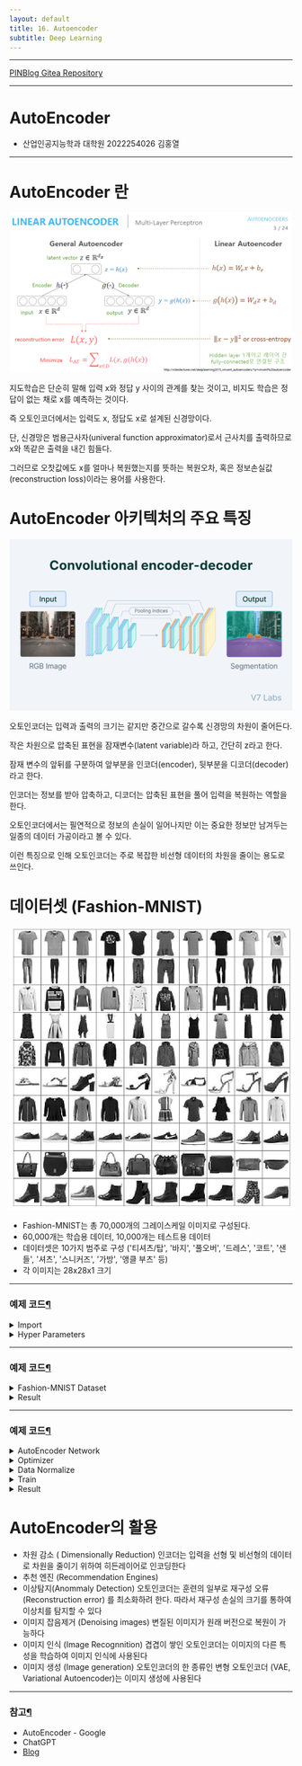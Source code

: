 ```yaml
---
layout: default
title: 16. Autoencoder
subtitle: Deep Learning
---
```

-----

[PINBlog Gitea Repository](https://gitea.pinblog.codes/CBNU/16_Autoencoder)

-----

# AutoEncoder
- 산업인공지능학과 대학원
    2022254026
        김홍열


---


# **AutoEncoder 란**

![autoencoder](/assets/img/autoencoder/autoencoder.png)

지도학습은 단순히 말해 입력 x와 정답 y 사이의 관계를 찾는 것이고, 비지도 학습은 정답이 없는 채로 x를 예측하는 것이다.

즉 오토인코더에서는 입력도 x, 정답도 x로 설계된 신경망이다.

단, 신경망은 범용근사자(univeral function approximator)로서 근사치를 출력하므로 x와 똑같은 출력을 내긴 힘들다.

그러므로 오찻값에도 x를 얼마나 복원했는지를 뜻하는 복원오차, 혹은 정보손실값(reconstruction loss)이라는 용어를 사용한다.




# **AutoEncoder** 아키텍처의 주요 특징

![autoencoder](/assets/img/autoencoder/autoencoder2.png)

오토인코더는 입력과 출력의 크기는 같지만 중간으로 갈수록 신경망의 차원이 줄어든다.

작은 차원으로 압축된 표현을 잠재변수(latent variable)라 하고, 간단히 z라고 한다.

잠재 변수의 앞뒤를 구분하여 앞부분을 인코더(encoder), 뒷부분을 디코더(decoder)라고 한다.

인코더는 정보를 받아 압축하고, 디코더는 압축된 표현을 풀어 입력을 복원하는 역할을 한다.

오토인코더에서는 필연적으로 정보의 손실이 일어나지만 이는 중요한 정보만 남겨두는 일종의 데이터 가공이라고 볼 수 있다. 

이런 특징으로 인해 오토인코더는 주로 복잡한 비선형 데이터의 차원을 줄이는 용도로 쓰인다.



# 데이터셋 **(Fashion-MNIST)**

![fation-mnist](/assets/img/autoencoder/fashionmnist.jpg)

* Fashion-MNIST는 총 70,000개의 그레이스케일 이미지로 구성된다. 
* 60,000개는 학습용 데이터, 10,000개는 테스트용 데이터 
* 데이터셋은 10가지 범주로 구성 ('티셔츠/탑', '바지', '풀오버', '드레스', '코트', '샌들', '셔츠', '스니커즈', '가방', '앵클 부츠' 등)
* 각 이미지는 28x28x1 크기


---

### 예제 코드[¶]()

<details>
<summary>Import</summary>
<div markdown="1">
  
```python

import torch
import torchvision
import torch.nn.functional as F
from torch import nn, optim
from torchvision import transforms, datasets

import matplotlib.pyplot as plt
from mpl_toolkits.mplot3d import Axes3D #생성되는 이미지를 관찰하기 위함입니다. 3차원 플롯을 그리는 용도입니다.
from matplotlib import cm # 데이터포인트에 색상을 입히는 것에 사용됩니다.
import numpy as np


```

</div>
</details>

<details>
<summary>Hyper Parameters</summary>
<div markdown="1">

```python

# 하이퍼파라미터 준비
EPOCH = 10
BATCH_SIZE = 64
USE_CUDA = torch.cuda.is_available()
DEVICE = torch.device("cuda" if USE_CUDA else "cpu")
print("Using Device:", DEVICE)


```

</div>
</details>


---

### 예제 코드[¶]()

<details>
<summary>Fashion-MNIST Dataset</summary>
<div markdown="1">
  
```python

# Fashion MNIST 데이터셋 불러오기 (학습데이터만 사용)
trainset = datasets.FashionMNIST(
    root      = './.data/', 
    train     = True,
    download  = True,
    transform = transforms.ToTensor()
)
train_loader = torch.utils.data.DataLoader(
    dataset     = trainset,
    batch_size  = BATCH_SIZE,
    shuffle     = True,
    num_workers = 2
)

```

</div>
</details>

<details>
<summary>Result</summary>
<div markdown="1">

```plaintext

C:\Users\pinb\AppData\Local\Packages\PythonSoftwareFoundation.Python.3.10_qbz5n2kfra8p0\LocalCache\local-packages\Python310\site-packages\tqdm\auto.py:22: TqdmWarning: IProgress not found. Please update jupyter and ipywidgets. See https://ipywidgets.readthedocs.io/en/stable/user_install.html
  from .autonotebook import tqdm as notebook_tqdm
Using Device: cuda
Downloading http://fashion-mnist.s3-website.eu-central-1.amazonaws.com/train-images-idx3-ubyte.gz
Downloading http://fashion-mnist.s3-website.eu-central-1.amazonaws.com/train-images-idx3-ubyte.gz to ./.data/FashionMNIST\raw\train-images-idx3-ubyte.gz
100%|██████████| 26421880/26421880 [00:06<00:00, 4076925.90it/s]
Extracting ./.data/FashionMNIST\raw\train-images-idx3-ubyte.gz to ./.data/FashionMNIST\raw

Downloading http://fashion-mnist.s3-website.eu-central-1.amazonaws.com/train-labels-idx1-ubyte.gz
Downloading http://fashion-mnist.s3-website.eu-central-1.amazonaws.com/train-labels-idx1-ubyte.gz to ./.data/FashionMNIST\raw\train-labels-idx1-ubyte.gz
100%|██████████| 29515/29515 [00:00<00:00, 118201.02it/s]
Extracting ./.data/FashionMNIST\raw\train-labels-idx1-ubyte.gz to ./.data/FashionMNIST\raw

Downloading http://fashion-mnist.s3-website.eu-central-1.amazonaws.com/t10k-images-idx3-ubyte.gz
Downloading http://fashion-mnist.s3-website.eu-central-1.amazonaws.com/t10k-images-idx3-ubyte.gz to ./.data/FashionMNIST\raw\t10k-images-idx3-ubyte.gz
100%|██████████| 4422102/4422102 [00:03<00:00, 1360040.16it/s]
Extracting ./.data/FashionMNIST\raw\t10k-images-idx3-ubyte.gz to ./.data/FashionMNIST\raw

Downloading http://fashion-mnist.s3-website.eu-central-1.amazonaws.com/t10k-labels-idx1-ubyte.gz
Downloading http://fashion-mnist.s3-website.eu-central-1.amazonaws.com/t10k-labels-idx1-ubyte.gz to ./.data/FashionMNIST\raw\t10k-labels-idx1-ubyte.gz
100%|██████████| 5148/5148 [00:00<?, ?it/s]
Extracting ./.data/FashionMNIST\raw\t10k-labels-idx1-ubyte.gz to ./.data/FashionMNIST\raw


```

</div>
</details>


---

### 예제 코드[¶]()

<details>
<summary>AutoEncoder Network</summary>
<div markdown="1">
  
```python

# 오토인코더 모듈 정의
class Autoencoder(nn.Module):
    def __init__(self):
        super(Autoencoder, self).__init__()

        #인코더는 간단한 신경망으로 분류모델처럼 생겼습니다.
        self.encoder = nn.Sequential( # nn.Sequential을 사용해 encoder와 decoder 두 모듈로 묶어줍니다.
            nn.Linear(28*28, 128), #차원을 28*28에서 점차 줄여나갑니다.
            nn.ReLU(),
            nn.Linear(128, 64),
            nn.ReLU(),
            nn.Linear(64, 12),
            nn.ReLU(),
            nn.Linear(12, 3),   # 입력의 특징을 3차원으로 압축합니다 (출력값이 바로 잠재변수가 됩니다.)
        )
        self.decoder = nn.Sequential(
            nn.Linear(3, 12), #디코더는 차원을 점차 28*28로 복원합니다.
            nn.ReLU(),
            nn.Linear(12, 64),
            nn.ReLU(),
            nn.Linear(64, 128),
            nn.ReLU(),
            nn.Linear(128, 28*28),
            nn.Sigmoid(),       # 픽셀당 0과 1 사이로 값을 출력하는 sigmoid()함수를 추가합니다.
        )

    def forward(self, x):
        encoded = self.encoder(x) # encoder는 encoded라는 잠재변수를 만들고
        decoded = self.decoder(encoded) # decoder를 통해 decoded라는 복원이미지를 만듭니다.
        return encoded, decoded


```

</div>
</details>

<details>
<summary>Optimizer</summary>
<div markdown="1">

```python

autoencoder = Autoencoder().to(DEVICE)
optimizer = torch.optim.Adam(autoencoder.parameters(), lr=0.005) 
# Adam()을 최적화함수로 사용합니다. Adam은 SGD의 변형함수이며 학습중인 기울기를 참고하여 학습 속도를 자동으로 변화시킵니다.
criterion = nn.MSELoss() #원본값과 디코더에서 나온 값의 차이를 계산하기 위해 평균제곱오차(Mean Squared Loss) 오차함수를 사용합니다.


```

</div>
</details>


<details>
<summary>Data Normalize</summary>
<div markdown="1">

```python

# 원본 이미지를 시각화 하기 (첫번째 열)
view_data = trainset.data[:5].view(-1, 28*28)
# 복원이 어떻게 되는지 관찰하기 위해 5개의 이미지를 가져와 바로 넣어보겠습니다.
view_data = view_data.type(torch.FloatTensor)/255.
#픽셀의 색상값이 0~255이므로 모델이 인식하는 0부터 1사이의 값으로 만들기 위해 255로 나눠줍니다.


```

</div>
</details>

<details>
<summary>Train</summary>
<div markdown="1">

```python

# 학습하기 위한 함수
def train(autoencoder, train_loader):
    autoencoder.train()
    for step, (x, label) in enumerate(train_loader):
        x = x.view(-1, 28*28).to(DEVICE)
        y = x.view(-1, 28*28).to(DEVICE) #x(입력)와 y(대상 레이블)모두 원본이미지(x)인 것을 주의해야 합니다.
        label = label.to(DEVICE)

        encoded, decoded = autoencoder(x)

        loss = criterion(decoded, y) # decoded와 원본이미지(y) 사이의 평균제곱오차를 구합니다
        optimizer.zero_grad() #기울기에 대한 정보를 초기화합니다.
        loss.backward() # 기울기를 구합니다.
        optimizer.step() #최적화를 진행합니다.


```

</div>
</details>

<details>
<summary>Result</summary>
<div markdown="1">

```python

#학습하기
for epoch in range(1, EPOCH+1):
    train(autoencoder, train_loader)

    # 디코더에서 나온 이미지를 시각화 하기
    # 앞서 시각화를 위해 남겨둔 5개의 이미지를 한 이폭만큼 학습을 마친 모델에 넣어 복원이미지를 만듭니다.
    test_x = view_data.to(DEVICE)
    _, decoded_data = autoencoder(test_x)

    # 원본과 디코딩 결과 비교해보기
    f, a = plt.subplots(2, 5, figsize=(5, 2))
    print("[Epoch {}]".format(epoch))
    for i in range(5):
        img = np.reshape(view_data.data.numpy()[i],(28, 28)) #파이토치 텐서를 넘파이로 변환합니다.
        a[0][i].imshow(img, cmap='gray')
        a[0][i].set_xticks(()); a[0][i].set_yticks(())

    for i in range(5):
        img = np.reshape(decoded_data.to("cpu").data.numpy()[i], (28, 28)) 
        # CUDA를 사용하면 모델 출력값이 GPU에 남아있으므로 .to("cpu") 함수로 일반메모리로 가져와 numpy행렬로 변환합니다.
        # cpu를 사용할때에도 같은 코드를 사용해도 무방합니다.
        a[1][i].imshow(img, cmap='gray')
        a[1][i].set_xticks(()); a[1][i].set_yticks(())
    plt.show()


```

![fation-mnist](/assets/img/autoencoder/output1.png.jpg)
![fation-mnist](/assets/img/autoencoder/output2.png.jpg)
![fation-mnist](/assets/img/autoencoder/output3.png.jpg)
![fation-mnist](/assets/img/autoencoder/output10.png.jpg)


</div>
</details>


# **AutoEncoder의 활용**

* 차원 감소 ( Dimensionally Reduction)
인코더는 입력을 선형 및 비선형의 데이터로 차원을 줄이기 위하여 히든레이어로 인코딩한다
* 추천 엔진 (Recommendation Engines)
* 이상탐지(Anommaly Detection)
오토인코더는 훈련의 일부로 재구성 오류 (Reconstruction error) 를 최소화하려 한다. 따라서 재구성 손실의 크기를 통하여 이상치를 탐지할 수 있다
* 이미지 잡음제거 (Denoising images)
변질된 이미지가 원래 버전으로 복원이 가능하다
* 이미지 인식 (Image Recognnition)
겹겹이 쌓인 오토인코더는 이미지의 다른 특성을 학습하여 이미지 인식에 사용된다
* 이미지 생성 (Image generation)
오토인코더의 한 종류인 변형 오토인코더 (VAE, Variational Autoencoder)는 이미지 생성에 사용된다


---

### 참고[¶]()

- AutoEncoder - Google
- ChatGPT
- [Blog](https://velog.io/@jochedda/%EB%94%A5%EB%9F%AC%EB%8B%9D-Autoencoder-%EA%B0%9C%EB%85%90-%EB%B0%8F-%EC%A2%85%EB%A5%98)

